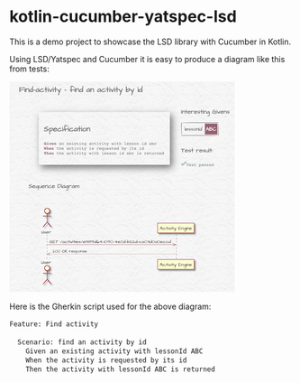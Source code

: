 # kotlin-cucumber-yatspec-lsd

This is a demo project to showcase the LSD library with Cucumber in Kotlin.

Using LSD/Yatspec and Cucumber it is easy to produce a diagram like this from tests:

![Diagram example](docs/diagram.png?raw=true)

Here is the Gherkin script used for the above diagram:
```gherkin
Feature: Find activity

  Scenario: find an activity by id
    Given an existing activity with lessonId ABC
    When the activity is requested by its id
    Then the activity with lessonId ABC is returned
```